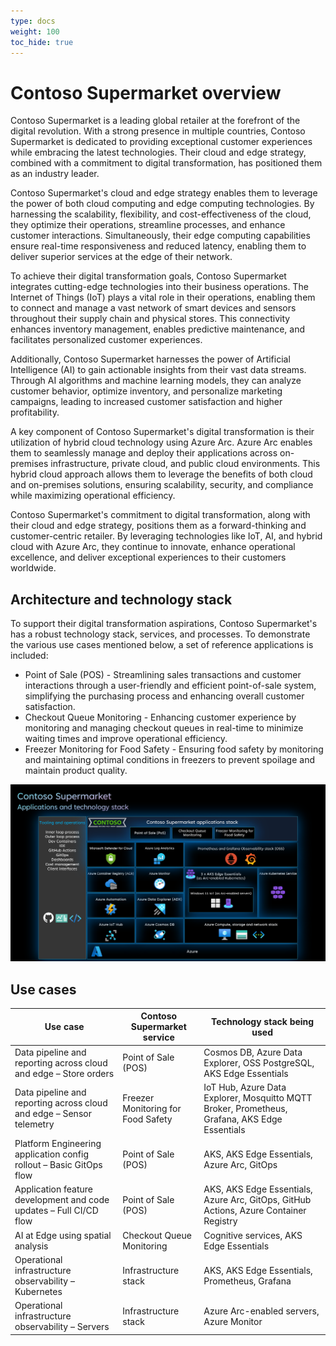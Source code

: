 ```yaml
---
type: docs
weight: 100
toc_hide: true
---
```


# Contoso Supermarket overview

Contoso Supermarket is a leading global retailer at the forefront of the digital revolution. With a strong presence in multiple countries, Contoso Supermarket is dedicated to providing exceptional customer experiences while embracing the latest technologies. Their cloud and edge strategy, combined with a commitment to digital transformation, has positioned them as an industry leader.

Contoso Supermarket's cloud and edge strategy enables them to leverage the power of both cloud computing and edge computing technologies. By harnessing the scalability, flexibility, and cost-effectiveness of the cloud, they optimize their operations, streamline processes, and enhance customer interactions. Simultaneously, their edge computing capabilities ensure real-time responsiveness and reduced latency, enabling them to deliver superior services at the edge of their network.

To achieve their digital transformation goals, Contoso Supermarket integrates cutting-edge technologies into their business operations. The Internet of Things (IoT) plays a vital role in their operations, enabling them to connect and manage a vast network of smart devices and sensors throughout their supply chain and physical stores. This connectivity enhances inventory management, enables predictive maintenance, and facilitates personalized customer experiences.

Additionally, Contoso Supermarket harnesses the power of Artificial Intelligence (AI) to gain actionable insights from their vast data streams. Through AI algorithms and machine learning models, they can analyze customer behavior, optimize inventory, and personalize marketing campaigns, leading to increased customer satisfaction and higher profitability.

A key component of Contoso Supermarket's digital transformation is their utilization of hybrid cloud technology using Azure Arc. Azure Arc enables them to seamlessly manage and deploy their applications across on-premises infrastructure, private cloud, and public cloud environments. This hybrid cloud approach allows them to leverage the benefits of both cloud and on-premises solutions, ensuring scalability, security, and compliance while maximizing operational efficiency.

Contoso Supermarket's commitment to digital transformation, along with their cloud and edge strategy, positions them as a forward-thinking and customer-centric retailer. By leveraging technologies like IoT, AI, and hybrid cloud with Azure Arc, they continue to innovate, enhance operational excellence, and deliver exceptional experiences to their customers worldwide.

## Architecture and technology stack

To support their digital transformation aspirations, Contoso Supermarket's has a robust technology stack, services, and processes. To demonstrate the various use cases mentioned below, a set of reference applications is included:

- Point of Sale (POS) - Streamlining sales transactions and customer interactions through a user-friendly and efficient point-of-sale system, simplifying the purchasing process and enhancing overall customer satisfaction.
- Checkout Queue Monitoring - Enhancing customer experience by monitoring and managing checkout queues in real-time to minimize waiting times and improve operational efficiency.
- Freezer Monitoring for Food Safety - Ensuring food safety by monitoring and maintaining optimal conditions in freezers to prevent spoilage and maintain product quality.

![Applications and technology stack architecture diagram](./img/technology_stack.png)

## Use cases

| Use case                                                             | Contoso Supermarket service        | Technology stack being used                                                                   |
|----------------------------------------------------------------------|------------------------------------|-----------------------------------------------------------------------------------------------|
| Data pipeline and reporting across cloud and edge – Store orders     | Point of Sale (POS)                | Cosmos DB, Azure Data Explorer, OSS PostgreSQL, AKS Edge Essentials                           |
| Data pipeline and reporting across cloud and edge – Sensor telemetry | Freezer Monitoring for Food Safety | IoT Hub, Azure Data Explorer, Mosquitto MQTT Broker, Prometheus, Grafana, AKS Edge Essentials |
| Platform Engineering application config rollout – Basic GitOps flow  | Point of Sale (POS)                | AKS, AKS Edge Essentials, Azure Arc, GitOps                                                   |
| Application feature development and code updates – Full CI/CD flow   | Point of Sale (POS)                | AKS, AKS Edge Essentials, Azure Arc, GitOps, GitHub Actions, Azure Container Registry         |
| AI at Edge using spatial analysis                                    | Checkout Queue Monitoring          | Cognitive services, AKS Edge Essentials                                                       |
| Operational infrastructure observability – Kubernetes                | Infrastructure stack               | AKS, AKS Edge Essentials, Prometheus, Grafana                                                 |
| Operational infrastructure observability – Servers                   | Infrastructure stack               | Azure Arc-enabled servers, Azure Monitor                                                      |
